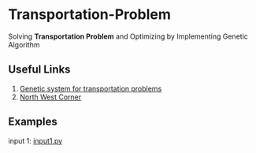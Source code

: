 # Transportation-Problem

Solving **Transportation Problem** and Optimizing by Implementing Genetic Algorithm

## Useful Links

1. [Genetic system for transportation problems](https://scholarworks.umt.edu/cgi/viewcontent.cgi?article=6577&context=etd)
2. [North West Corner](https://geekrodion.com/blog/operations/corner)

## Examples

input 1: [input1.py](inputs/in1.py)
